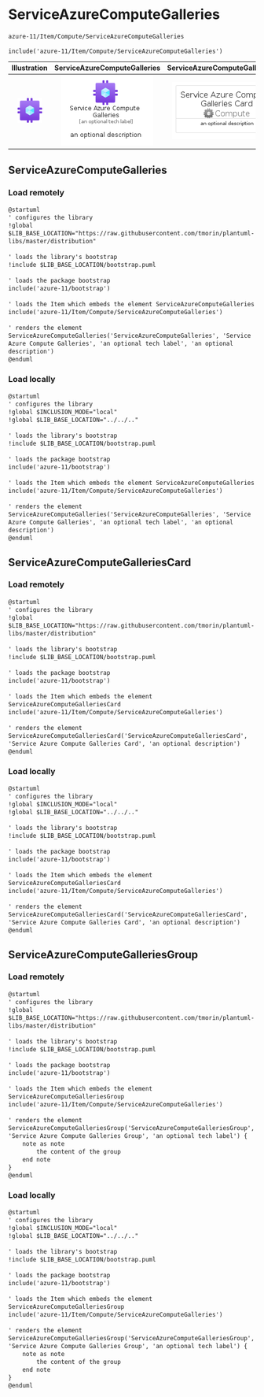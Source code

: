 # ServiceAzureComputeGalleries


```text
azure-11/Item/Compute/ServiceAzureComputeGalleries
```

```text
include('azure-11/Item/Compute/ServiceAzureComputeGalleries')
```



| Illustration | ServiceAzureComputeGalleries | ServiceAzureComputeGalleriesCard | ServiceAzureComputeGalleriesGroup |
| :---: | :---: | :---: | :---: |
| ![illustration for Illustration](../../../azure-11/Item/Compute/ServiceAzureComputeGalleries.png) | ![illustration for ServiceAzureComputeGalleries](../../../azure-11/Item/Compute/ServiceAzureComputeGalleries.Local.png) | ![illustration for ServiceAzureComputeGalleriesCard](../../../azure-11/Item/Compute/ServiceAzureComputeGalleriesCard.Local.png) | ![illustration for ServiceAzureComputeGalleriesGroup](../../../azure-11/Item/Compute/ServiceAzureComputeGalleriesGroup.Local.png) |




## ServiceAzureComputeGalleries

### Load remotely
```plantuml
@startuml
' configures the library
!global $LIB_BASE_LOCATION="https://raw.githubusercontent.com/tmorin/plantuml-libs/master/distribution"

' loads the library's bootstrap
!include $LIB_BASE_LOCATION/bootstrap.puml

' loads the package bootstrap
include('azure-11/bootstrap')

' loads the Item which embeds the element ServiceAzureComputeGalleries
include('azure-11/Item/Compute/ServiceAzureComputeGalleries')

' renders the element
ServiceAzureComputeGalleries('ServiceAzureComputeGalleries', 'Service Azure Compute Galleries', 'an optional tech label', 'an optional description')
@enduml
```

### Load locally
```plantuml
@startuml
' configures the library
!global $INCLUSION_MODE="local"
!global $LIB_BASE_LOCATION="../../.."

' loads the library's bootstrap
!include $LIB_BASE_LOCATION/bootstrap.puml

' loads the package bootstrap
include('azure-11/bootstrap')

' loads the Item which embeds the element ServiceAzureComputeGalleries
include('azure-11/Item/Compute/ServiceAzureComputeGalleries')

' renders the element
ServiceAzureComputeGalleries('ServiceAzureComputeGalleries', 'Service Azure Compute Galleries', 'an optional tech label', 'an optional description')
@enduml
```

## ServiceAzureComputeGalleriesCard

### Load remotely
```plantuml
@startuml
' configures the library
!global $LIB_BASE_LOCATION="https://raw.githubusercontent.com/tmorin/plantuml-libs/master/distribution"

' loads the library's bootstrap
!include $LIB_BASE_LOCATION/bootstrap.puml

' loads the package bootstrap
include('azure-11/bootstrap')

' loads the Item which embeds the element ServiceAzureComputeGalleriesCard
include('azure-11/Item/Compute/ServiceAzureComputeGalleries')

' renders the element
ServiceAzureComputeGalleriesCard('ServiceAzureComputeGalleriesCard', 'Service Azure Compute Galleries Card', 'an optional description')
@enduml
```

### Load locally
```plantuml
@startuml
' configures the library
!global $INCLUSION_MODE="local"
!global $LIB_BASE_LOCATION="../../.."

' loads the library's bootstrap
!include $LIB_BASE_LOCATION/bootstrap.puml

' loads the package bootstrap
include('azure-11/bootstrap')

' loads the Item which embeds the element ServiceAzureComputeGalleriesCard
include('azure-11/Item/Compute/ServiceAzureComputeGalleries')

' renders the element
ServiceAzureComputeGalleriesCard('ServiceAzureComputeGalleriesCard', 'Service Azure Compute Galleries Card', 'an optional description')
@enduml
```

## ServiceAzureComputeGalleriesGroup

### Load remotely
```plantuml
@startuml
' configures the library
!global $LIB_BASE_LOCATION="https://raw.githubusercontent.com/tmorin/plantuml-libs/master/distribution"

' loads the library's bootstrap
!include $LIB_BASE_LOCATION/bootstrap.puml

' loads the package bootstrap
include('azure-11/bootstrap')

' loads the Item which embeds the element ServiceAzureComputeGalleriesGroup
include('azure-11/Item/Compute/ServiceAzureComputeGalleries')

' renders the element
ServiceAzureComputeGalleriesGroup('ServiceAzureComputeGalleriesGroup', 'Service Azure Compute Galleries Group', 'an optional tech label') {
    note as note
        the content of the group
    end note
}
@enduml
```

### Load locally
```plantuml
@startuml
' configures the library
!global $INCLUSION_MODE="local"
!global $LIB_BASE_LOCATION="../../.."

' loads the library's bootstrap
!include $LIB_BASE_LOCATION/bootstrap.puml

' loads the package bootstrap
include('azure-11/bootstrap')

' loads the Item which embeds the element ServiceAzureComputeGalleriesGroup
include('azure-11/Item/Compute/ServiceAzureComputeGalleries')

' renders the element
ServiceAzureComputeGalleriesGroup('ServiceAzureComputeGalleriesGroup', 'Service Azure Compute Galleries Group', 'an optional tech label') {
    note as note
        the content of the group
    end note
}
@enduml
```

